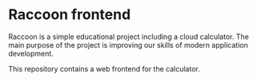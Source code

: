 # Raccoon frontend
Raccoon is a simple educational project including a cloud calculator. The main purpose of the project is improving our skills of modern application development.

This repository contains a web frontend for the calculator.
